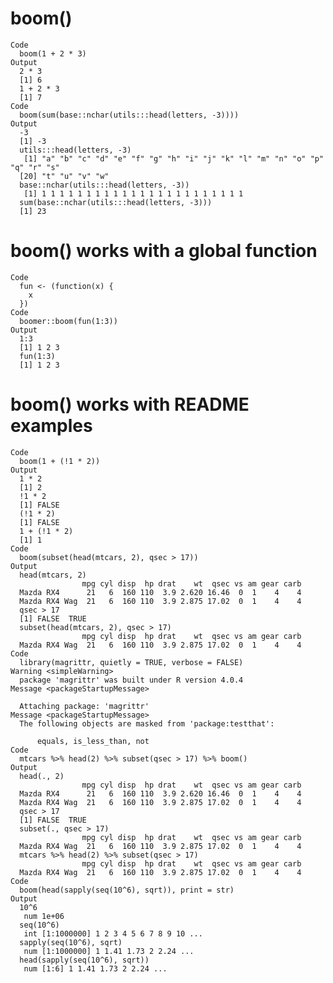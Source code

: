 # boom()

    Code
      boom(1 + 2 * 3)
    Output
      2 * 3
      [1] 6
      1 + 2 * 3
      [1] 7
    Code
      boom(sum(base::nchar(utils:::head(letters, -3))))
    Output
      -3
      [1] -3
      utils:::head(letters, -3)
       [1] "a" "b" "c" "d" "e" "f" "g" "h" "i" "j" "k" "l" "m" "n" "o" "p" "q" "r" "s"
      [20] "t" "u" "v" "w"
      base::nchar(utils:::head(letters, -3))
       [1] 1 1 1 1 1 1 1 1 1 1 1 1 1 1 1 1 1 1 1 1 1 1 1
      sum(base::nchar(utils:::head(letters, -3)))
      [1] 23

# boom() works with a global function

    Code
      fun <- (function(x) {
        x
      })
    Code
      boomer::boom(fun(1:3))
    Output
      1:3
      [1] 1 2 3
      fun(1:3)
      [1] 1 2 3

# boom() works with README examples

    Code
      boom(1 + (!1 * 2))
    Output
      1 * 2
      [1] 2
      !1 * 2
      [1] FALSE
      (!1 * 2)
      [1] FALSE
      1 + (!1 * 2)
      [1] 1
    Code
      boom(subset(head(mtcars, 2), qsec > 17))
    Output
      head(mtcars, 2)
                    mpg cyl disp  hp drat    wt  qsec vs am gear carb
      Mazda RX4      21   6  160 110  3.9 2.620 16.46  0  1    4    4
      Mazda RX4 Wag  21   6  160 110  3.9 2.875 17.02  0  1    4    4
      qsec > 17
      [1] FALSE  TRUE
      subset(head(mtcars, 2), qsec > 17)
                    mpg cyl disp  hp drat    wt  qsec vs am gear carb
      Mazda RX4 Wag  21   6  160 110  3.9 2.875 17.02  0  1    4    4
    Code
      library(magrittr, quietly = TRUE, verbose = FALSE)
    Warning <simpleWarning>
      package 'magrittr' was built under R version 4.0.4
    Message <packageStartupMessage>
      
      Attaching package: 'magrittr'
    Message <packageStartupMessage>
      The following objects are masked from 'package:testthat':
      
          equals, is_less_than, not
    Code
      mtcars %>% head(2) %>% subset(qsec > 17) %>% boom()
    Output
      head(., 2)
                    mpg cyl disp  hp drat    wt  qsec vs am gear carb
      Mazda RX4      21   6  160 110  3.9 2.620 16.46  0  1    4    4
      Mazda RX4 Wag  21   6  160 110  3.9 2.875 17.02  0  1    4    4
      qsec > 17
      [1] FALSE  TRUE
      subset(., qsec > 17)
                    mpg cyl disp  hp drat    wt  qsec vs am gear carb
      Mazda RX4 Wag  21   6  160 110  3.9 2.875 17.02  0  1    4    4
      mtcars %>% head(2) %>% subset(qsec > 17)
                    mpg cyl disp  hp drat    wt  qsec vs am gear carb
      Mazda RX4 Wag  21   6  160 110  3.9 2.875 17.02  0  1    4    4
    Code
      boom(head(sapply(seq(10^6), sqrt)), print = str)
    Output
      10^6
       num 1e+06
      seq(10^6)
       int [1:1000000] 1 2 3 4 5 6 7 8 9 10 ...
      sapply(seq(10^6), sqrt)
       num [1:1000000] 1 1.41 1.73 2 2.24 ...
      head(sapply(seq(10^6), sqrt))
       num [1:6] 1 1.41 1.73 2 2.24 ...

